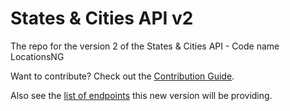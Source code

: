 # States & Cities API v2 
The repo for the version 2 of the States &amp; Cities API - Code name LocationsNG

Want to contribute? Check out the [Contribution Guide](https://github.com/devcenter-square/states-and-cities/blob/master/CONTRIBUTING.md).

Also see the [list of endpoints](https://github.com/devcenter-square/states-and-cities/wiki/List-of-Endpoints) this new version will be providing.
